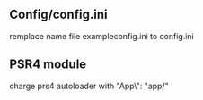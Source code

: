 ## Config/config.ini

remplace name file exampleconfig.ini to config.ini

## PSR4 module

charge prs4 autoloader with "App\\": "app/"